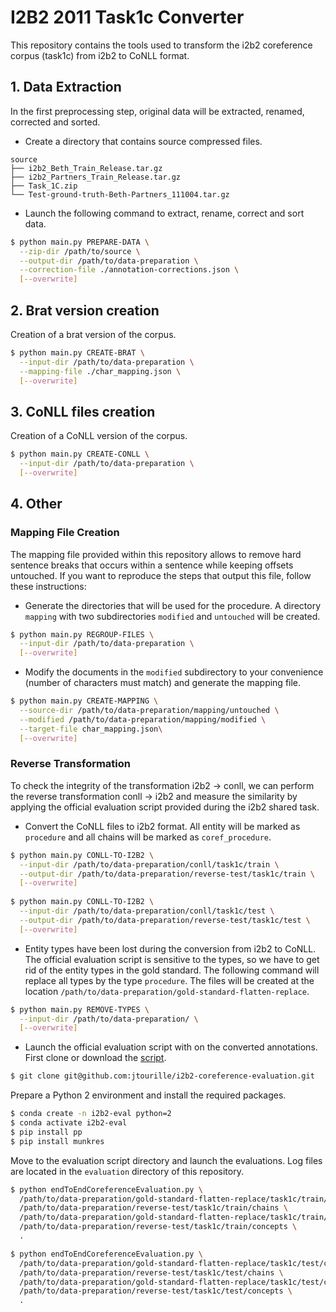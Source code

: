 # I2B2 2011 Task1c Converter

This repository contains the tools used to transform the i2b2 coreference corpus (task1c) from i2b2 to CoNLL format.

## 1. Data Extraction

In the first preprocessing step, original data will be extracted, renamed, corrected and sorted.
 
* Create a directory that contains source compressed files.

```text
source
├── i2b2_Beth_Train_Release.tar.gz
├── i2b2_Partners_Train_Release.tar.gz
├── Task_1C.zip
└── Test-ground-truth-Beth-Partners_111004.tar.gz
```

* Launch the following command to extract, rename, correct and sort data.

```bash
$ python main.py PREPARE-DATA \
  --zip-dir /path/to/source \
  --output-dir /path/to/data-preparation \
  --correction-file ./annotation-corrections.json \
  [--overwrite] 
```

## 2. Brat version creation

Creation of a brat version of the corpus.

```bash
$ python main.py CREATE-BRAT \
  --input-dir /path/to/data-preparation \
  --mapping-file ./char_mapping.json \
  [--overwrite]
```

## 3. CoNLL files creation

Creation of a CoNLL version of the corpus.

```bash
$ python main.py CREATE-CONLL \
  --input-dir /path/to/data-preparation \
  [--overwrite]
``` 

## 4. Other

### Mapping File Creation

The mapping file provided within this repository allows to remove hard sentence breaks that occurs within a sentence
 while keeping offsets untouched.
If you want to reproduce the steps that output this file, follow these instructions:

* Generate the directories that will be used for the procedure. A directory `mapping` with two subdirectories 
`modified` and `untouched` will be created.

```bash
$ python main.py REGROUP-FILES \
  --input-dir /path/to/data-preparation \
  [--overwrite]
```

* Modify the documents in the `modified` subdirectory to your convenience (number of characters must match) and generate
the mapping file.

```bash
$ python main.py CREATE-MAPPING \
  --source-dir /path/to/data-preparation/mapping/untouched \
  --modified /path/to/data-preparation/mapping/modified \
  --target-file char_mapping.json\
  [--overwrite]
```

### Reverse Transformation

To check the integrity of the transformation i2b2 -> conll, we can perform the reverse transformation conll -> i2b2 and
measure the similarity by applying the official evaluation script provided during the i2b2 shared task.

* Convert the CoNLL files to i2b2 format. All entity will be marked as `procedure` and all chains will be marked as 
`coref_procedure`.

```bash
$ python main.py CONLL-TO-I2B2 \
  --input-dir /path/to/data-preparation/conll/task1c/train \
  --output-dir /path/to/data-preparation/reverse-test/task1c/train \
  [--overwrite]
  
$ python main.py CONLL-TO-I2B2 \
  --input-dir /path/to/data-preparation/conll/task1c/test \
  --output-dir /path/to/data-preparation/reverse-test/task1c/test \
  [--overwrite]
```

* Entity types have been lost during the conversion from i2b2 to CoNLL. The official evaluation script is sensitive to
the types, so we have to get rid of the entity types in the gold standard. The following command will replace all types
by the type `procedure`. The files will be created at the location 
`/path/to/data-preparation/gold-standard-flatten-replace`.

```bash
$ python main.py REMOVE-TYPES \
  --input-dir /path/to/data-preparation/ \
  [--overwrite] 
```

* Launch the official evaluation script with on the converted annotations. First clone or download the 
[script](https://github.com/jtourille/i2b2-coreference-evaluation).

```bash
$ git clone git@github.com:jtourille/i2b2-coreference-evaluation.git
```

Prepare a Python 2 environment and install the required packages.

```bash
$ conda create -n i2b2-eval python=2
$ conda activate i2b2-eval
$ pip install pp
$ pip install munkres
```

Move to the evaluation script directory and launch the evaluations. Log files are located in the `evaluation` directory
of this repository.

```bash
$ python endToEndCoreferenceEvaluation.py \
  /path/to/data-preparation/gold-standard-flatten-replace/task1c/train/chains \
  /path/to/data-preparation/reverse-test/task1c/train/chains \
  /path/to/data-preparation/gold-standard-flatten-replace/task1c/train/concepts \
  /path/to/data-preparation/reverse-test/task1c/train/concepts \
  .

$ python endToEndCoreferenceEvaluation.py \
  /path/to/data-preparation/gold-standard-flatten-replace/task1c/test/chains \
  /path/to/data-preparation/reverse-test/task1c/test/chains \
  /path/to/data-preparation/gold-standard-flatten-replace/task1c/test/concepts \
  /path/to/data-preparation/reverse-test/task1c/test/concepts \
  .
```

